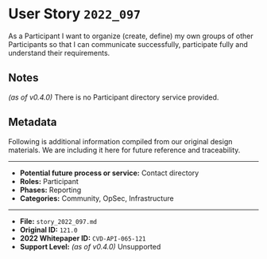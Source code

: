 
# User Story `2022_097` #

<!-- story-start -->As a Participant I want to organize (create, define) my own groups of other Participants so that I can communicate successfully, participate fully and understand their requirements.<!-- story-end -->

## Notes ##

*(as of v0.4.0)*
There is no Participant directory service provided.


## Metadata ##

Following is additional information compiled from our original design materials.
We are including it here for future reference and traceability.

---

- **Potential future process or service:** Contact directory
- **Roles:** Participant
- **Phases:** Reporting
- **Categories:** Community, OpSec, Infrastructure

---

- **File:** `story_2022_097.md`
- **Original ID:** `121.0`
- **2022 Whitepaper ID:** `CVD-API-065-121`
- **Support Level:** *(as of v0.4.0)* Unsupported
